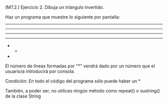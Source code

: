 (M7.2.) Ejercicio 2. Dibuja un triángulo invertido.

Haz un programa que muestre lo siguiente por pantalla:

* * * * * *

* * * * *

* * * *

* * *

* *

*

El número de líneas formadas por "*" vendrá dado por un número que el usuario/a introducirá por consola.

Condición: En todo el código del programa sólo puede haber un *

También, a poder ser, no utilices ningún método como repeat() o sustring() de la clase String